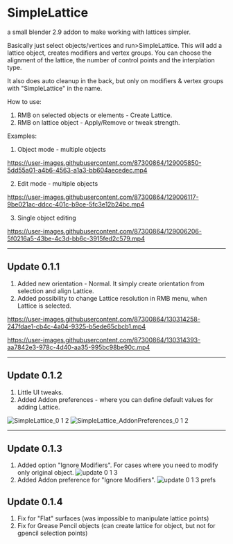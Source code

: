 # SimpleLattice

a small blender 2.9 addon to make working with lattices simpler.

Basically just select objects/vertices and run>SimpleLattice. This will add a lattice object, creates modifiers and vertex groups. 
You can choose the alignment of the lattice, the number of control points and the interplation type.

It also does auto cleanup in the back, but only on modifiers & vertex groups with "SimpleLattice" in the name.

How to use:

  1. RMB on selected objects or elements - Create Lattice.
  2. RMB on lattice object - Apply/Remove or tweak strength.

Examples:

  1. Object mode - multiple objects

https://user-images.githubusercontent.com/87300864/129005850-5dd55a01-a4b6-4563-a1a3-bb604aecedec.mp4

  2. Edit mode - multiple objects

https://user-images.githubusercontent.com/87300864/129006117-9be021ac-ddcc-401c-b9ce-5fc3e12b24bc.mp4

  3. Single object editing

https://user-images.githubusercontent.com/87300864/129006206-5f0216a5-43be-4c3d-bb6c-3915fed2c579.mp4

-----------------------------------------------------------------------------------------------------

## Update 0.1.1
1. Added new orientation - Normal. It simply create orientation from selection and align Lattice.
2. Added possibility to change Lattice resolution in RMB menu, when Lattice is selected.

https://user-images.githubusercontent.com/87300864/130314258-247fdae1-cb4c-4a04-9325-b5ede65cbcb1.mp4

https://user-images.githubusercontent.com/87300864/130314393-aa7842e3-978c-4d40-aa35-995bc98be90c.mp4

-----------------------------------------------------------------------------------------------------

## Update 0.1.2
1. Little UI tweaks.
2. Added Addon preferences - where you can define default values for adding Lattice.

![SimpleLattice_0 1 2](https://user-images.githubusercontent.com/87300864/130365642-55e18d9a-a52f-4315-b31d-193001bab57c.png)
![SimpleLattice_AddonPreferences_0 1 2](https://user-images.githubusercontent.com/87300864/130365643-890445a6-7de0-4759-b936-4e8d573a21de.png)

------------------------------------------------------------------------------------------------------

## Update 0.1.3
1. Added option "Ignore Modifiers". For cases where you need to modify only original object.
![update 0 1 3](https://user-images.githubusercontent.com/87300864/179476670-bf75c4bb-6f91-4d0e-a618-fe233f775600.png)
2. Added Addon preference for "Ignore Modifiers".
![update 0 1 3 prefs](https://user-images.githubusercontent.com/87300864/179476954-3f40aa49-9e0b-40e0-ab50-7fe92b8af7c5.png)

## Update 0.1.4
1. Fix for "Flat" surfaces (was impossible to manipulate lattice points)
2. Fix for Grease Pencil objects (can create lattice for object, but not for gpencil selection points)
